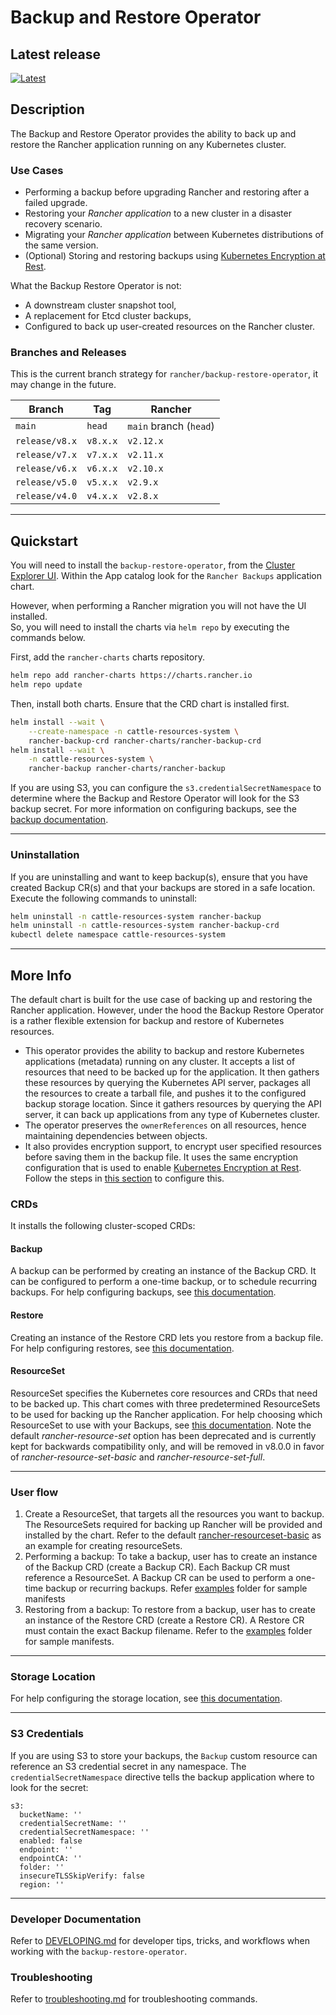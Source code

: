 # Backup and Restore Operator

## Latest release

[![Latest](https://img.shields.io/badge/dynamic/yaml?label=backup-restore-operator&query=%24.entries%5B%27rancher-backup%27%5D%5B0%5D.appVersion&url=https%3A%2F%2Fcharts.rancher.io%2Findex.yaml)](https://github.com/rancher/backup-restore-operator/releases/latest)

## Description

The Backup and Restore Operator provides the ability to back up and restore the Rancher application running on any Kubernetes cluster.

### Use Cases
- Performing a backup before upgrading Rancher and restoring after a failed upgrade.
- Restoring your *Rancher application* to a new cluster in a disaster recovery scenario.
- Migrating your *Rancher application* between Kubernetes distributions of the same version.
- (Optional) Storing and restoring backups using [Kubernetes Encryption at Rest](https://kubernetes.io/docs/tasks/administer-cluster/encrypt-data/).

What the Backup Restore Operator is not:
- A downstream cluster snapshot tool,
- A replacement for Etcd cluster backups,
- Configured to back up user-created resources on the Rancher cluster.

### Branches and Releases
This is the current branch strategy for `rancher/backup-restore-operator`, it may change in the future.

| Branch         | Tag      | Rancher                |
|----------------|----------|------------------------|
| `main`         | `head`   | `main` branch (`head`) |
| `release/v8.x` | `v8.x.x` | `v2.12.x`              |
| `release/v7.x` | `v7.x.x` | `v2.11.x`              |
| `release/v6.x` | `v6.x.x` | `v2.10.x`              |
| `release/v5.0` | `v5.x.x` | `v2.9.x`               |
| `release/v4.0` | `v4.x.x` | `v2.8.x`               |

----

## Quickstart

You will need to install the `backup-restore-operator`, from the [Cluster Explorer UI](https://ranchermanager.docs.rancher.com/pages-for-subheaders/backup-restore-and-disaster-recovery).
Within the App catalog look for the `Rancher Backups` application chart.

However, when performing a Rancher migration you will not have the UI installed.  
So, you will need to install the charts via `helm repo` by executing the commands below.

First, add the `rancher-charts` charts repository.

```bash
helm repo add rancher-charts https://charts.rancher.io
helm repo update
```

Then, install both charts.
Ensure that the CRD chart is installed first.

```bash
helm install --wait \
    --create-namespace -n cattle-resources-system \
    rancher-backup-crd rancher-charts/rancher-backup-crd
helm install --wait \
    -n cattle-resources-system \
    rancher-backup rancher-charts/rancher-backup
```

If you are using S3, you can configure the `s3.credentialSecretNamespace` to determine where the Backup and Restore Operator will look for the S3 backup secret. For more information on configuring backups, see the [backup documentation](https://ranchermanager.docs.rancher.com/how-to-guides/new-user-guides/backup-restore-and-disaster-recovery/back-up-rancher#2-perform-a-backup).

----

### Uninstallation

If you are uninstalling and want to keep backup(s), ensure that you have created Backup CR(s) and that your backups are stored in a safe location.
Execute the following commands to uninstall:

```bash
helm uninstall -n cattle-resources-system rancher-backup
helm uninstall -n cattle-resources-system rancher-backup-crd
kubectl delete namespace cattle-resources-system
```

----

## More Info

The default chart is built for the use case of backing up and restoring the Rancher application.
However, under the hood the Backup Restore Operator is a rather flexible extension for backup and restore of Kubernetes resources.

* This operator provides the ability to backup and restore Kubernetes applications (metadata) running on any cluster. It accepts a list of resources that need to be backed up for the application. It then gathers these resources by querying the Kubernetes API server, packages all the resources to create a tarball file, and pushes it to the configured backup storage location. Since it gathers resources by querying the API server, it can back up applications from any type of Kubernetes cluster.
* The operator preserves the `ownerReferences` on all resources, hence maintaining dependencies between objects.
* It also provides encryption support, to encrypt user specified resources before saving them in the backup file. It uses the same encryption configuration that is used to enable [Kubernetes Encryption at Rest](https://kubernetes.io/docs/tasks/administer-cluster/encrypt-data/). Follow the steps in [this section](https://ranchermanager.docs.rancher.com/reference-guides/backup-restore-configuration/backup-configuration#encryption) to configure this.

### CRDs

It installs the following cluster-scoped CRDs:
#### Backup
  A backup can be performed by creating an instance of the Backup CRD. It can be configured to perform a one-time backup, or to schedule recurring backups. For help configuring backups, see [this documentation](https://ranchermanager.docs.rancher.com/reference-guides/backup-restore-configuration/backup-configuration).
#### Restore
  Creating an instance of the Restore CRD lets you restore from a backup file. For help configuring restores, see [this documentation](https://ranchermanager.docs.rancher.com/reference-guides/backup-restore-configuration/restore-configuration).
#### ResourceSet
  ResourceSet specifies the Kubernetes core resources and CRDs that need to be backed up. This chart comes with three predetermined ResourceSets to be used for backing up the Rancher application. For help choosing which ResourceSet to use with your Backups, see [this documentation](https://ranchermanager.docs.rancher.com/reference-guides/backup-restore-configuration/backup-configuration#resourceset).
  Note the default *rancher-resource-set* option has been deprecated and is currently kept for backwards compatibility only, and will be removed in v8.0.0 in favor of *rancher-resource-set-basic* and *rancher-resource-set-full*.

----

### User flow
1. Create a ResourceSet, that targets all the resources you want to backup. The ResourceSets required for backing up Rancher will be provided and installed by the chart. Refer to the default [rancher-resourceset-basic](https://github.com/rancher/backup-restore-operator/blob/master/charts/rancher-backup/templates/rancher-resourceset-basic.yaml) as an example for creating resourceSets.
2. Performing a backup: To take a backup, user has to create an instance of the Backup CRD (create a Backup CR). Each Backup CR must reference a ResourceSet. A Backup CR can be used to perform a one-time backup or recurring backups. Refer [examples](https://github.com/rancher/backup-restore-operator/tree/master/examples) folder for sample manifests
3. Restoring from a backup: To restore from a backup, user has to create an instance of the Restore CRD (create a Restore CR). A Restore CR must contain the exact Backup filename. Refer to the [examples](https://github.com/rancher/backup-restore-operator/tree/master/examples) folder for sample manifests.

---
### Storage Location

For help configuring the storage location, see [this documentation](https://ranchermanager.docs.rancher.com/reference-guides/backup-restore-configuration/storage-configuration).

---

### S3 Credentials

If you are using S3 to store your backups, the `Backup` custom resource can reference an S3 credential secret in any namespace. The `credentialSecretNamespace` directive tells the backup application where to look for the secret:

```
s3:
  bucketName: ''
  credentialSecretName: ''
  credentialSecretNamespace: ''
  enabled: false
  endpoint: ''
  endpointCA: ''
  folder: ''
  insecureTLSSkipVerify: false
  region: ''
```

---

### Developer Documentation

Refer to [DEVELOPING.md](./DEVELOPING.md) for developer tips, tricks, and workflows when working with the `backup-restore-operator`.

### Troubleshooting

Refer to [troubleshooting.md](./docs/troubleshooting.md) for troubleshooting commands.
